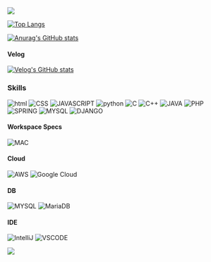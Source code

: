 <img src="https://capsule-render.vercel.app/api?type=waving&color=99ccff&height=200&section=header&text=M1nddoong's%20Backend%20Github&fontSize=25&fontColor=FFFFFF"/>

[![Top Langs](https://github-readme-stats.vercel.app/api/top-langs/?username=m1nddoong&theme=holi)](https://github.com/anuraghazra/github-readme-stats)


[![Anurag's GitHub stats](https://github-readme-stats.vercel.app/api?username=m1nddoong&theme=holi)](https://github.com/anuraghazra/github-readme-stats)


#### Velog
[![Velog's GitHub stats](https://velog-readme-stats.vercel.app/api?name=alstjsdlr0321)](https://velog.io/@alstjsdlr0321)


### Skills
![html](https://img.shields.io/badge/HTML5-E34F26?style=for-the-badge&logo=html5&logoColor=white)
![CSS](https://img.shields.io/badge/CSS-239120?&style=for-the-badge&logo=css3&logoColor=white)
![JAVASCRIPT](https://img.shields.io/badge/JavaScript-F7DF1E?style=for-the-badge&logo=JavaScript&logoColor=white)
![python](https://img.shields.io/badge/Python-3776AB?style=for-the-badge&logo=python&logoColor=white)
![C](https://img.shields.io/badge/C-00599C?style=for-the-badge&logo=c&logoColor=white)
![C++](https://img.shields.io/badge/C%2B%2B-00599C?style=for-the-badge&logo=c%2B%2B&logoColor=white)
![JAVA](https://img.shields.io/badge/Java-ED8B00?style=for-the-badge&logo=openjdk&logoColor=white)
![PHP](https://img.shields.io/badge/PHP-777BB4?style=for-the-badge&logo=php&logoColor=white)
![SPRING](https://img.shields.io/badge/Spring-6DB33F?style=for-the-badge&logo=spring&logoColor=white)
![MYSQL](https://img.shields.io/badge/MySQL-00000F?style=for-the-badge&logo=mysql&logoColor=white)
![DJANGO](https://img.shields.io/badge/Django-092E20?style=for-the-badge&logo=django&logoColor=white)

#### Workspace Specs
![MAC](https://img.shields.io/badge/Apple-MacBook_Pro_2012-999999?style=for-the-badge&logo=apple&logoColor=white)

#### Cloud
![AWS](https://img.shields.io/badge/Amazon_AWS-FF9900?style=for-the-badge&logo=amazonaws&logoColor=white)
![Google Cloud](https://img.shields.io/badge/Google_Cloud-4285F4?style=for-the-badge&logo=google-cloud&logoColor=white)


#### DB
![MYSQL](https://img.shields.io/badge/MySQL-005C84?style=for-the-badge&logo=mysql&logoColor=white)
![MariaDB](https://img.shields.io/badge/MariaDB-003545?style=for-the-badge&logo=mariadb&logoColor=white)

#### IDE
![IntelliJ](https://img.shields.io/badge/IntelliJ_IDEA-000000.svg?style=for-the-badge&logo=intellij-idea&logoColor=white)
![VSCODE](https://img.shields.io/badge/Visual_Studio_Code-0078D4?style=for-the-badge&logo=visual%20studio%20code&logoColor=white)



<img src="https://capsule-render.vercel.app/api?type=waving&color=99ccff&height=100&section=footer"/>
